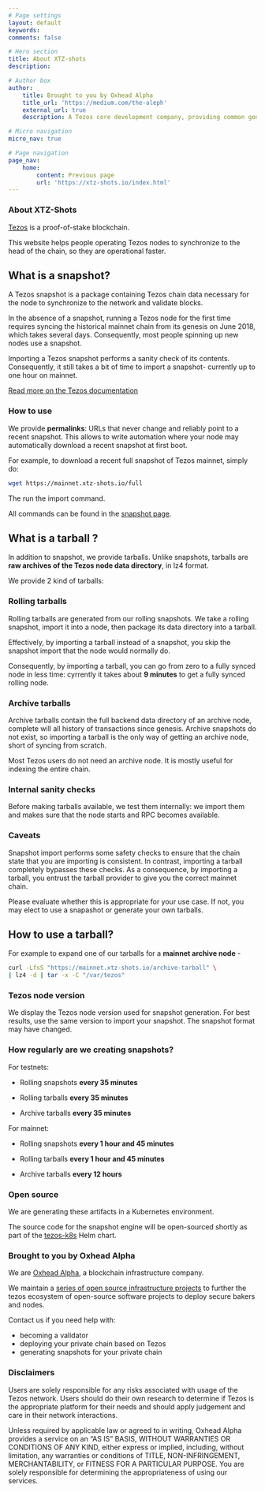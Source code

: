 ```yaml
---
# Page settings
layout: default
keywords:
comments: false

# Hero section
title: About XTZ-shots
description: 

# Author box
author:
    title: Brought to you by Oxhead Alpha
    title_url: 'https://medium.com/the-aleph'
    external_url: true
    description: A Tezos core development company, providing common goods for the Tezos ecosystem. <a href="https://medium.com/the-aleph" target="_blank">Learn more</a>.

# Micro navigation
micro_nav: true

# Page navigation
page_nav:
    home:
        content: Previous page
        url: 'https://xtz-shots.io/index.html'
---
```


### About XTZ-Shots

[Tezos](https://tezos.com) is a proof-of-stake blockchain.

This website helps people operating Tezos nodes to synchronize to the head of the chain, so they are operational faster.

## What is a snapshot?

A Tezos snapshot is a package containing Tezos chain data necessary for the node to synchronize to the network and validate blocks.

In the absence of a snapshot, running a Tezos node for the first time requires syncing the historical mainnet chain from its genesis on June 2018, which takes several days. Consequently, most people spinning up new nodes use a snapshot.

Importing a Tezos snapshot performs a sanity check of its contents. Consequently, it still takes a bit of time to import a snapshot- currently up to one hour on mainnet.

[Read more on the Tezos documentation](https://tezos.gitlab.io/user/snapshots.html)

### How to use

We provide **permalinks**: URLs that never change and reliably point to a recent snapshot. This allows to write automation where your node may automatically download a recent snapshot at first boot.

For example, to download a recent full snapshot of Tezos mainnet, simply do:

```bash
wget https://mainnet.xtz-shots.io/full
```

The run the import command.

All commands can be found in the [snapshot page](https://mainnet.xtz-shots.io).

## What is a tarball ?

In addition to snapshot, we provide tarballs. Unlike snapshots, tarballs are **raw archives of the Tezos node data directory**, in lz4 format.

We provide 2 kind of tarballs:

### Rolling tarballs

Rolling tarballs are generated from our rolling snapshots. We take a rolling snapshot, import it into a node, then package its data directory into a tarball.

Effectively, by importing a tarball instead of a snapshot, you skip the snapshot import that the node would normally do.

Consequently, by importing a tarball, you can go from zero to a fully synced node in less time: cyrrently it takes about **9 minutes** to get a fully synced rolling node.

### Archive tarballs

Archive tarballs contain the full backend data directory of an archive node, complete will all history of transactions since genesis. Archive snapshots do not exist, so importing a tarball is the only way of getting an archive node, short of syncing from scratch.

Most Tezos users do not need an archive node. It is mostly useful for indexing the entire chain.

### Internal sanity checks

Before making tarballs available, we test them internally: we import them and makes sure that the node starts and RPC becomes available.

### Caveats

Snapshot import performs some safety checks to ensure that the chain state that you are importing is consistent. In contrast, importing a tarball completely bypasses these checks. As a consequence, by importing a tarball, you entrust the tarball provider to give you the correct mainnet chain.

Please evaluate whether this is appropriate for your use case. If not, you may elect to use a snapashot or generate your own tarballs.

## How to use a tarball?

For example to expand one of our tarballs for a **mainnet archive node** -

```bash
curl -LfsS "https://mainnet.xtz-shots.io/archive-tarball" \
| lz4 -d | tar -x -C "/var/tezos"
```

### Tezos node version

We display the Tezos node version used for snapshot generation. For best results, use the same version to import your snapshot. The snapshot format may have changed.

### How regularly are we creating snapshots?

For testnets:

* Rolling snapshots **every 35 minutes**

* Rolling tarballs **every 35 minutes**

* Archive tarballs **every 35 minutes**

For mainnet:

* Rolling snapshots **every 1 hour and 45 minutes**

* Rolling tarballs **every 1 hour and 45 minutes**

* Archive tarballs **every 12 hours**


### Open source

We are generating these artifacts in a Kubernetes environment.

The source code for the snapshot engine will be open-sourced shortly as part of the [tezos-k8s](https://github.com/oxheadalpha/tezos-k8s) Helm chart.

### Brought to you by Oxhead Alpha

We are [Oxhead Alpha](https://www.oxheadalpha.com/), a blockchain infrastructure company.

We maintain a [series of open source infrastructure projects](https://github.com/oxheadalpha) to further the tezos ecosystem of open-source software projects to deploy secure bakers and nodes.

Contact us if you need help with:

* becoming a validator
* deploying your private chain based on Tezos
* generating snapshots for your private chain

### Disclaimers

Users are solely responsible for any risks associated with usage of the Tezos network. Users should do their own research to determine if Tezos is the appropriate platform for their needs and should apply judgement and care in their network interactions.

Unless required by applicable law or agreed to in writing, Oxhead Alpha provides a service on an “AS IS” BASIS, WITHOUT WARRANTIES OR CONDITIONS OF ANY KIND, either express or implied, including, without limitation, any warranties or conditions of TITLE, NON-INFRINGEMENT, MERCHANTABILITY, or FITNESS FOR A PARTICULAR PURPOSE. You are solely responsible for determining the appropriateness of using our services.
